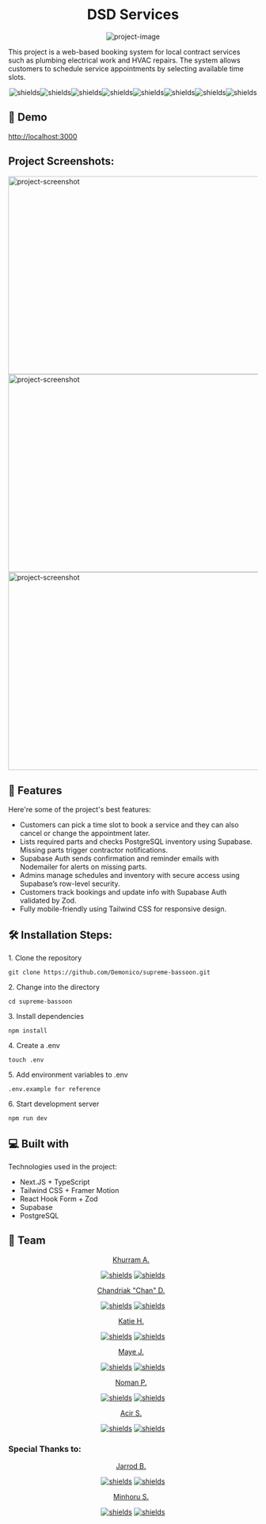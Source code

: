 <h1 align="center" id="title">DSD Services</h1>

<p align="center"><img src="https://socialify.git.ci/Demonico/supreme-bassoon/image?custom_description=Local+Contract+Service+Booking+System&amp;description=1&amp;font=Inter&amp;language=1&amp;logo=https%3A%2F%2Fpouch.jumpshare.com%2Fpreview%2F2lod8mHlL4OIUc3FZ5mvFS0q1UxrW83DZvudixD4OWrjDizt7UbmziTnv6Tom7HPVF4xW6MEulR3U_kwM8vkMFCRHSETOw8wySW-u22wITM&amp;name=1&amp;owner=1&amp;pattern=Solid&amp;stargazers=1&amp;theme=Light" alt="project-image"></p>

<p id="description">This project is a web-based booking system for local contract services such as plumbing electrical work and HVAC repairs. The system allows customers to schedule service appointments by selecting available time slots.</p>

<p align="center"><img src="https://img.shields.io/badge/Next.js-000000?style=for-the-badge&amp;logo=next.js&amp;logoColor=white" alt="shields"><img src="https://img.shields.io/badge/TypeScript-3178C6?style=for-the-badge&amp;logo=typescript&amp;logoColor=white" alt="shields"><img src="https://img.shields.io/badge/Tailwind_CSS-38B2AC?style=for-the-badge&amp;logo=tailwind-css&amp;logoColor=white" alt="shields"><img src="https://img.shields.io/badge/Framer_Motion-0055FF?style=for-the-badge&amp;logo=framer&amp;logoColor=white" alt="shields"><img src="https://img.shields.io/badge/React_Hook_Form-EC5990?style=for-the-badge&amp;logo=reacthookform&amp;logoColor=white" alt="shields"><img src="https://img.shields.io/badge/Supabase-3FCF8E?style=for-the-badge&amp;logo=supabase&amp;logoColor=white" alt="shields"><img src="https://img.shields.io/badge/Zod-3E61EE?style=for-the-badge&amp;logo=apachespark&amp;logoColor=white" alt="shields"><img src="https://img.shields.io/badge/PostgreSQL-336791?style=for-the-badge&amp;logo=postgresql&amp;logoColor=white" alt="shields"></p>

<h2>🚀 Demo</h2>

[http://localhost:3000](http://localhost:3000)

<h2>Project Screenshots:</h2>

<img src="https://placehold.co/600x400/EEE/31343C" alt="project-screenshot" width="600" height="400/">

<img src="https://placehold.co/600x400/EEE/31343C" alt="project-screenshot" width="600" height="400/">

<img src="https://placehold.co/600x400/EEE/31343C" alt="project-screenshot" width="600" height="400/">

<h2>🧐 Features</h2>

Here're some of the project's best features:

- Customers can pick a time slot to book a service and they can also cancel or change the appointment later.
- Lists required parts and checks PostgreSQL inventory using Supabase. Missing parts trigger contractor notifications.
- Supabase Auth sends confirmation and reminder emails with Nodemailer for alerts on missing parts.
- Admins manage schedules and inventory with secure access using Supabase’s row-level security.
- Customers track bookings and update info with Supabase Auth validated by Zod.
- Fully mobile-friendly using Tailwind CSS for responsive design.

<h2>🛠️ Installation Steps:</h2>

<p>1. Clone the repository</p>

```
git clone https://github.com/Demonico/supreme-bassoon.git
```

<p>2. Change into the directory</p>

```
cd supreme-bassoon
```

<p>3. Install dependencies</p>

```
npm install
```

<p>4. Create a .env</p>

```
touch .env
```

<p>5. Add environment variables to .env</p>

```
.env.example for reference
```

<p>6. Start development server</p>

```
npm run dev
```

<h2>💻 Built with</h2>

Technologies used in the project:

- Next.JS + TypeScript
- Tailwind CSS + Framer Motion
- React Hook Form + Zod
- Supabase
- PostgreSQL

<!-- linked and socials for the team -->
<h2>🤝 Team</h2>

<p align="center">
<a href="https://khurramali.site"target="_blank">Khurram A.</a> &nbsp
</p>
<p align="center">
<a href="https://github.com/destocot"target="_blank"><img src="https://img.shields.io/badge/Follow%20on%20GitHub-181717?style=for-the-badge&amp;logo=github&amp;logoColor=white" alt="shields"></a>
<a href="https://github.com/destocot"target="_blank"><img src="https://img.shields.io/badge/Follow%20on%20LinkedIn-0077B5?style=for-the-badge&amp;logo=linkedin&amp;logoColor=white" alt="shields"></a>
</p>
<p align="center">
<a href=""target="_blank">Chandriak "Chan" D.</a> &nbsp
</p>
<p align="center">
<a href=""target="_blank"><img src="https://img.shields.io/badge/Follow%20on%20GitHub-181717?style=for-the-badge&amp;logo=github&amp;logoColor=white" alt="shields"></a>
<a href=""target="_blank"><img src="https://img.shields.io/badge/Follow%20on%20LinkedIn-0077B5?style=for-the-badge&amp;logo=linkedin&amp;logoColor=white" alt="shields"></a>
</p>
<p align="center">
<a href=""target="_blank">Katie H.</a> &nbsp
</p>
<p align="center">
<a href=""target="_blank"><img src="https://img.shields.io/badge/Follow%20on%20GitHub-181717?style=for-the-badge&amp;logo=github&amp;logoColor=white" alt="shields"></a>
<a href=""target="_blank"><img src="https://img.shields.io/badge/Follow%20on%20LinkedIn-0077B5?style=for-the-badge&amp;logo=linkedin&amp;logoColor=white" alt="shields"></a>
</p>
<p align="center">
<a href=""target="_blank">Maye J.</a> &nbsp
</p>
<p align="center">
<a href=""target="_blank"><img src="https://img.shields.io/badge/Follow%20on%20GitHub-181717?style=for-the-badge&amp;logo=github&amp;logoColor=white" alt="shields"></a>
<a href=""target="_blank"><img src="https://img.shields.io/badge/Follow%20on%20LinkedIn-0077B5?style=for-the-badge&amp;logo=linkedin&amp;logoColor=white" alt="shields"></a>
</p>
<p align="center">
<a href=""target="_blank">Noman P.</a> &nbsp
</p>
<p align="center">
<a href=""target="_blank"><img src="https://img.shields.io/badge/Follow%20on%20GitHub-181717?style=for-the-badge&amp;logo=github&amp;logoColor=white" alt="shields"></a>
<a href=""target="_blank"><img src="https://img.shields.io/badge/Follow%20on%20LinkedIn-0077B5?style=for-the-badge&amp;logo=linkedin&amp;logoColor=white" alt="shields"></a>
</p>
<p align="center">
<a href=""target="_blank">Acir S.</a> &nbsp
</p>
<p align="center">
<a href=""target="_blank"><img src="https://img.shields.io/badge/Follow%20on%20GitHub-181717?style=for-the-badge&amp;logo=github&amp;logoColor=white" alt="shields"></a>
<a href=""target="_blank"><img src="https://img.shields.io/badge/Follow%20on%20LinkedIn-0077B5?style=for-the-badge&amp;logo=linkedin&amp;logoColor=white" alt="shields"></a>
</p>

<!-- special thank to leads Jarrod and Minhoru -->
<h3>Special Thanks to:</h3>
<p align="center">
<a href=""target="_blank">Jarrod B.</a> &nbsp
</p>
<p align="center">
<a href=""target="_blank"><img src="https://img.shields.io/badge/Follow%20on%20GitHub-181717?style=for-the-badge&amp;logo=github&amp;logoColor=white" alt="shields"></a>
<a href=""target="_blank"><img src="https://img.shields.io/badge/Follow%20on%20LinkedIn-0077B5?style=for-the-badge&amp;logo=linkedin&amp;logoColor=white" alt="shields"></a>
</p>
<p align="center">
<a href=""target="_blank">Minhoru S.</a> &nbsp
</p>
<p align="center">
<a href=""target="_blank"><img src="https://img.shields.io/badge/Follow%20on%20GitHub-181717?style=for-the-badge&amp;logo=github&amp;logoColor=white" alt="shields"></a>
<a href=""target="_blank"><img src="https://img.shields.io/badge/Follow%20on%20LinkedIn-0077B5?style=for-the-badge&amp;logo=linkedin&amp;logoColor=white" alt="shields"></a>
</p>
